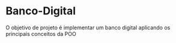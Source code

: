 # Banco-Digital
 O objetivo de projeto é implementar um banco digital aplicando os principais conceitos da POO
